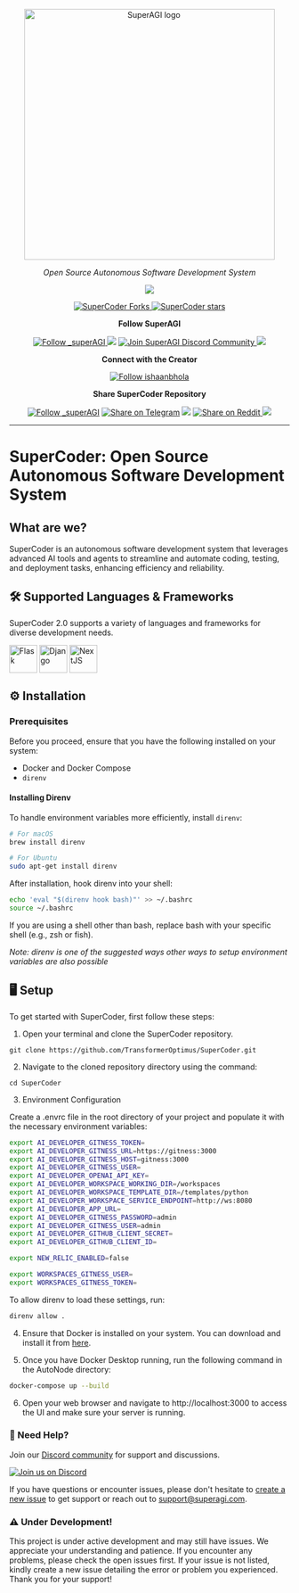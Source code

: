 
<p align="center">
  <a href="https://superagi.com//#gh-light-mode-only">
    <img src="https://superagi.com/wp-content/uploads/2024/07/SuperCoder-Banner.png" width="450px" alt="SuperAGI logo" />
  </a>
</p>

<p align="center"><i>Open Source Autonomous Software Development System</i></p>
    

<p align="center">
<a href="https://superagi.com"> <img src="https://superagi.com/wp-content/uploads/2023/08/Website.svg"></a>


<p align="center">
<a href="https://github.com/TransformerOptimus/SuperCoder/fork" target="blank">
<img src="https://img.shields.io/github/forks/TransformerOptimus/SuperCoder?style=for-the-badge" alt="SuperCoder Forks"/>
</a>

<a href="https://github.com/TransformerOptimus/SuperCoder/stargazers" target="blank">
<img src="https://img.shields.io/github/stars/TransformerOptimus/SuperCoder?style=for-the-badge" alt="SuperCoder stars"/>
</a>

</p>

<p align="center"><b>Follow SuperAGI </b></p>

<p align="center">
<a href="https://twitter.com/_superAGI" target="blank">
<img src="https://img.shields.io/twitter/follow/_superAGI?label=Follow: _superAGI&style=social" alt="Follow _superAGI"/>
</a>
<a href="https://www.reddit.com/r/Super_AGI" target="_blank"><img src="https://img.shields.io/twitter/url?label=/r/Super_AGI&logo=reddit&style=social&url=https://github.com/TransformerOptimus/SuperCoder"/></a>

<a href="https://discord.gg/pmFVyCDDyH" target="blank">
<img src="https://img.shields.io/discord/1107593006032355359?label=Join%20SuperAGI&logo=discord&style=social" alt="Join SuperAGI Discord Community"/>
</a>
<a href="https://www.youtube.com/@_superagi" target="_blank"><img src="https://img.shields.io/twitter/url?label=Youtube&logo=youtube&style=social&url=https://github.com/TransformerOptimus/SuperAGI"/></a>
</p>

<p align="center"><b>Connect with the Creator </b></p>

<p align="center">
<a href="https://twitter.com/ishaanbhola" target="blank">
<img src="https://img.shields.io/twitter/follow/ishaanbhola?label=Follow: ishaanbhola&style=social" alt="Follow ishaanbhola"/>
</a>
</p>

<p align="center"><b>Share SuperCoder Repository</b></p>

<p align="center">

<a href="https://x.com/intent/post?text=Check+this+GitHub+repository+out.+SuperCoder+-+The+Future+of+Autonomous+Software+Development.+&url=https%3A%2F%2Fgithub.com%2FTransformerOptimus%2FSuperCoder&hashtags=SuperCoder%2CSuperAGI%2CAGI%2Cfuture" target="blank">
<img src="https://img.shields.io/twitter/follow/_superAGI?label=Share Repo on Twitter&style=social" alt="Follow _superAGI"/></a> 
<a href="https://t.me/share/url?text=Check%20this%20GitHub%20repository%20out.%20SuperCoder%20-%20The%20Future%20of%20Autonomous%20Software%20Development.&url=https://github.com/TransformerOptimus/SuperCoder" target="_blank"><img src="https://img.shields.io/twitter/url?label=Telegram&logo=Telegram&style=social&url=https://github.com/TransformerOptimus/SuperCoder" alt="Share on Telegram"/></a>
<a href="https://api.whatsapp.com/send?text=Check%20this%20GitHub%20repository%20out.%20SuperCoder%20-%20The%20Future%20of%20Autonomous%20Software%20Development.%20https://github.com/TransformerOptimus/SuperCoder"><img src="https://img.shields.io/twitter/url?label=whatsapp&logo=whatsapp&style=social&url=https://github.com/TransformerOptimus/SuperCoder" /></a> <a href="https://www.reddit.com/submit?url=https://github.com/TransformerOptimus/SuperCoder&title=Check%20this%20GitHub%20repository%20out.%20SuperCoder%20-%20The%20Future%20of%20Autonomous%20Software%20Development.
" target="blank">
<img src="https://img.shields.io/twitter/url?label=Reddit&logo=Reddit&style=social&url=https://github.com/TransformerOptimus/SuperCoder" alt="Share on Reddit"/>
</a> <a href="mailto:?subject=Check%20this%20GitHub%20repository%20out.&body=SuperCoder%20-%20The%20Future%20of%20Autonomous%20Software%20Development.%3A%0Ahttps://github.com/TransformerOptimus/SuperCoder" target="_blank"><img src="https://img.shields.io/twitter/url?label=Gmail&logo=Gmail&style=social&url=https://github.com/TransformerOptimus/SuperCoder"/></a>

</p>

<hr>

# SuperCoder: Open Source Autonomous Software Development System

## What are we?

SuperCoder is an autonomous software development system that leverages advanced AI tools and agents to streamline and automate coding, testing, and deployment tasks, enhancing efficiency and reliability.

## 🛠 Supported Languages & Frameworks

SuperCoder 2.0 supports a variety of languages and frameworks for diverse development needs.

<a href="https://www.superagi.com/" target="_blank"><img src=https://superagi.com/wp-content/uploads/2024/07/flask.png height=50px width=50px alt="Flask" valign="middle" title="Flask"></a>
<a href="https://www.superagi.com/" target="_blank"><img src=https://superagi.com/wp-content/uploads/2024/07/django.png height=50px width=50px alt="Django" valign="middle" title="Django"></a>
<a href="https://www.superagi.com/" target="_blank"><img src=https://superagi.com/wp-content/uploads/2024/07/nextjs.png height=50px width=50px alt="NextJS" valign="middle" title="NextJS"></a> 


## ⚙️ Installation

### Prerequisites
Before you proceed, ensure that you have the following installed on your system:
- Docker and Docker Compose
- `direnv`



#### Installing Direnv
To handle environment variables more efficiently, install `direnv`:
```bash
# For macOS
brew install direnv

# For Ubuntu
sudo apt-get install direnv
```

After installation, hook direnv into your shell:

```bash 
echo 'eval "$(direnv hook bash)"' >> ~/.bashrc
source ~/.bashrc
```

If you are using a shell other than bash, replace bash with your specific shell (e.g., zsh or fish).

*Note: direnv is one of the suggested ways other ways to setup environment variables are also possible*

## 🖥️ Setup

To get started with SuperCoder, first follow these steps:

1. Open your terminal and clone the SuperCoder repository.
```
git clone https://github.com/TransformerOptimus/SuperCoder.git 
```

2. Navigate to the cloned repository directory using the command:
```
cd SuperCoder
```

3. Environment Configuration

Create a .envrc file in the root directory of your project and populate it with the necessary environment variables:
```bash
export AI_DEVELOPER_GITNESS_TOKEN=
export AI_DEVELOPER_GITNESS_URL=https://gitness:3000
export AI_DEVELOPER_GITNESS_HOST=gitness:3000
export AI_DEVELOPER_GITNESS_USER=
export AI_DEVELOPER_OPENAI_API_KEY=
export AI_DEVELOPER_WORKSPACE_WORKING_DIR=/workspaces
export AI_DEVELOPER_WORKSPACE_TEMPLATE_DIR=/templates/python
export AI_DEVELOPER_WORKSPACE_SERVICE_ENDPOINT=http://ws:8080
export AI_DEVELOPER_APP_URL=
export AI_DEVELOPER_GITNESS_PASSWORD=admin
export AI_DEVELOPER_GITNESS_USER=admin
export AI_DEVELOPER_GITHUB_CLIENT_SECRET=
export AI_DEVELOPER_GITHUB_CLIENT_ID=

export NEW_RELIC_ENABLED=false

export WORKSPACES_GITNESS_USER=
export WORKSPACES_GITNESS_TOKEN=
```

To allow direnv to load these settings, run:

```bash
direnv allow .
```

4. Ensure that Docker is installed on your system. You can download and install it from [here](https://docs.docker.com/get-docker/).


5. Once you have Docker Desktop running, run the following command in the AutoNode directory:

```bash
docker-compose up --build
```

6. Open your web browser and navigate to http://localhost:3000 to access the UI and make sure your server is running.

### 📖 Need Help?

Join our [Discord community](https://discord.gg/pmFVyCDDyH) for support and discussions.

[![Join us on Discord](https://invidget.switchblade.xyz/pmFVyCDDyH)](https://discord.gg/pmFVyCDDyH)

If you have questions or encounter issues, please don't hesitate to [create a new issue](https://github.com/TransformerOptimus/SuperCoder/issues/new/choose) to get support or reach out to support@superagi.com.


### ⚠️ Under Development!
This project is under active development and may still have issues. We appreciate your understanding and patience. If you encounter any problems, please check the open issues first. If your issue is not listed, kindly create a new issue detailing the error or problem you experienced. Thank you for your support!
